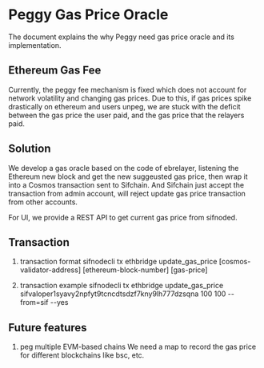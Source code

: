  # Peggy Gas Price Oracle

The document explains the why Peggy need gas price oracle and its implementation.


## Ethereum Gas Fee
Currently, the peggy fee mechanism is fixed which does not account for network volatility and changing gas prices. Due to this, if gas prices spike drastically on ethereum and users unpeg, we are stuck with the deficit between the gas price the user paid, and the gas price that the relayers paid.

## Solution
We develop a gas oracle based on the code of ebrelayer, listening the Ethereum new block and get the new suggeusted gas price, then wrap it into a Cosmos transaction sent to Sifchain. And Sifchain just accept the transaction from admin account, will reject update gas price transaction from other accounts.

For UI, we provide a REST API to get current gas price from sifnoded. 

## Transaction
1. transaction format
sifnodecli tx ethbridge update_gas_price [cosmos-validator-address] [ethereum-block-number] [gas-price]

2. transaction example
sifnodecli tx ethbridge update_gas_price sifvaloper1syavy2npfyt9tcncdtsdzf7kny9lh777dzsqna 100 100 --from=sif --yes

## Future features
1. peg multiple EVM-based chains
We need a map to record the gas price for different blockchains like bsc, etc.


